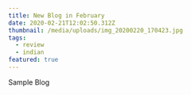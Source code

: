 ```yaml
---
title: New Blog in February
date: 2020-02-21T12:02:50.312Z
thumbnail: /media/uploads/img_20200220_170423.jpg
tags:
  - review
  - indian
featured: true
---
```

Sample Blog
